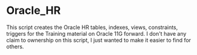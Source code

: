 # Oracle_HR
This script creates the Oracle HR tables, indexes, views, constraints, triggers for the Training material on Oracle 11G forward.  I don't have any claim to ownership on this script, I just wanted to make it easier to find for others.  
